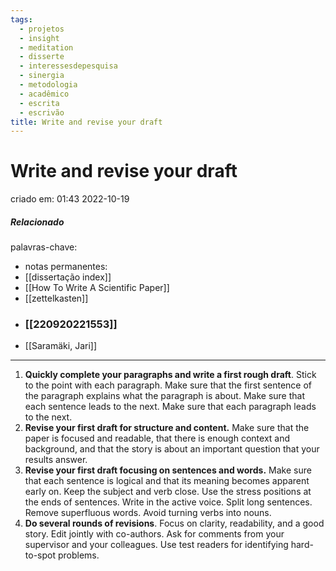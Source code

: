 ```yaml
---
tags:
  - projetos
  - insight
  - meditation
  - disserte
  - interessesdepesquisa
  - sinergia
  - metodologia
  - acadêmico
  - escrita
  - escrivão
title: Write and revise your draft
---
```

# Write and revise your draft
criado em: 01:43 2022-10-19

##### Relacionado
palavras-chave: 
- notas permanentes: 
- [[dissertação index]]
- [[How To Write A Scientific Paper]]
- [[zettelkasten]]
- ### [[220920221553]]
- [[Saramäki, Jari]]

---
1. **Quickly complete your paragraphs and write a first rough draft**. Stick to the point with each paragraph. Make sure that the first sentence of the paragraph explains what the paragraph is about. Make sure that each sentence leads to the next. Make sure that each paragraph leads to the next. 
2. **Revise your first draft for structure and content.** Make sure that the paper is focused and readable, that there is enough context and background, and that the story is about an important question that your results answer. 
3. **Revise your first draft focusing on sentences and words.** Make sure that each sentence is logical and that its meaning becomes apparent early on. Keep the subject and verb close. Use the stress positions at the ends of sentences. Write in the active voice. Split long sentences. Remove superfluous words. Avoid turning verbs into nouns. 
4. **Do several rounds of revisions**. Focus on clarity, readability, and a good story. Edit jointly with co-authors. Ask for comments from your supervisor and your colleagues. Use test readers for identifying hard-to-spot problems. 


